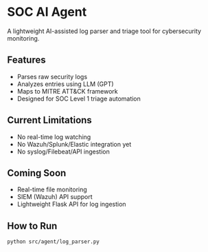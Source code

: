 # SOC AI Agent

A lightweight AI-assisted log parser and triage tool for cybersecurity monitoring.

##  Features
- Parses raw security logs
- Analyzes entries using LLM (GPT)
- Maps to MITRE ATT&CK framework
- Designed for SOC Level 1 triage automation

##  Current Limitations
- No real-time log watching
- No Wazuh/Splunk/Elastic integration yet
- No syslog/Filebeat/API ingestion

## Coming Soon
- Real-time file monitoring
- SIEM (Wazuh) API support
- Lightweight Flask API for log ingestion

## How to Run

```bash
python src/agent/log_parser.py
